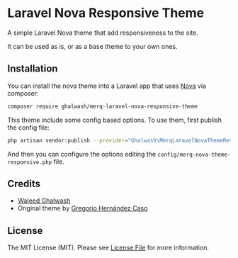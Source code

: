 # Laravel Nova Responsive Theme

A simple Laravel Nova theme that add responsiveness to the site.

It can be used as is, or as a base theme to your own ones.

## Installation

You can install the nova theme into a Laravel app that uses [Nova](https://nova.laravel.com) via composer:

```bash
composer require ghalwash/merq-laravel-nova-responsive-theme
```

This theme include some config based options. To use them, first publish the config file:

```bash
php artisan vendor:publish --provider="Ghalwash\MerqLaravelNovaThemeResponsive\ThemeServiceProvider"
```

And then you can configure the options editing the `config/merq-nova-theme-responsive.php` file.

## Credits

- [Waleed Ghalwash](https://www.linkedin.com/in/waleedghalwash)
- Original theme by [Gregorio Hernández Caso](https://github.com/gregoriohc)

## License

The MIT License (MIT). Please see [License File](LICENSE.md) for more information.
